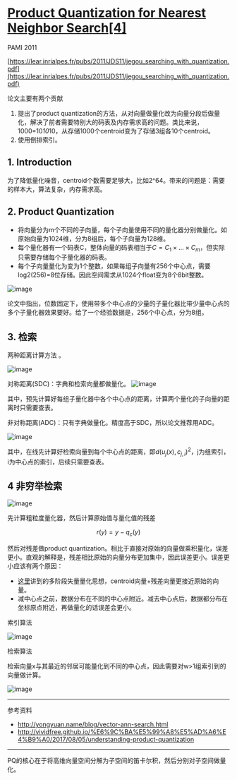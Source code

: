 # [Product Quantization for Nearest Neighbor Search[4]](https://github.com/egolearner/paper-note/issues/19)

PAMI 2011

[https://lear.inrialpes.fr/pubs/2011/JDS11/jegou_searching_with_quantization.pdf](https://lear.inrialpes.fr/pubs/2011/JDS11/jegou_searching_with_quantization.pdf)

论文主要有两个贡献

1. 提出了product quantization的方法，从对向量做量化改为向量分段后做量化，解决了前者需要特别大的码表及内存需求高的问题。类比来说，1000=10*10*10，从存储1000个centroid变为了存储3组各10个centroid。
2. 使用倒排索引。

## 1. Introduction

为了降低量化噪音，centroid个数需要足够大，比如2^64。带来的问题是：需要的样本大，算法复杂，内存需求高。

## 2. Product Quantization

- 将向量分为m个不同的子向量，每个子向量使用不同的量化器分别做量化。如原始向量为1024维，分为8组后，每个子向量为128维。
- 每个量化器有一个码表C，整体向量的码表相当于$C = C_1 \times ... \times C_m$，但实际只需要存储每个子量化器的码表。
- 每个子向量量化为变为1个整数，如果每组子向量有256个中心点，需要log2(256)=8位存储。因此空间需求从1024个float变为8个8bit整数。

![image](https://user-images.githubusercontent.com/45122959/97783755-b7775580-1bd4-11eb-9f2a-823ab898f82a.png)

论文中指出，位数固定下，使用带多个中心点的少量的子量化器比带少量中心点的多个子量化器效果要好。给了一个经验数据是，256个中心点，分为8组。

## 3. 检索

两种距离计算方法 。

![image](https://user-images.githubusercontent.com/45122959/97783763-be9e6380-1bd4-11eb-983a-ec3bf800dfaf.png)


对称距离(SDC)：字典和检索向量都做量化。
![image](https://user-images.githubusercontent.com/45122959/97783770-ce1dac80-1bd4-11eb-930d-ccee0c9eaa3a.png)

其中，预先计算好每组子量化器中各个中心点的距离，计算两个量化的子向量的距离时只需要查表。

非对称距离(ADC)：只有字典做量化。精度高于SDC，所以论文推荐用ADC。

![image](https://user-images.githubusercontent.com/45122959/97783774-d4ac2400-1bd4-11eb-8719-47d65aa9b7a2.png)

其中，在线先计算好检索向量到每个中心点的距离，即$d(u_j(x), c_{j,i})^2$，j为组索引，i为中心点的索引，后续只需要查表。

## 4 非穷举检索

![image](https://user-images.githubusercontent.com/45122959/97783780-e097e600-1bd4-11eb-917f-cffc765c9285.png)

先计算粗粒度量化器，然后计算原始值与量化值的残差

$$r(y) = y - q_c(y)$$

然后对残差做product quantization。相比于直接对原始的向量做乘积量化，误差更小。直观的解释是，残差相比原始的向量分布更加集中，因此误差更小。误差更小应该有两个原因：
* [这里](http://yongyuan.name/blog/vector-ann-search.html)讲到的多阶段失量量化思想，centroid向量+残差向量更接近原始的向量。
* 减中心点之前，数据分布在不同的中心点附近。减去中心点后，数据都分布在坐标原点附近，再做量化的话误差会更小。

索引算法

![image](https://user-images.githubusercontent.com/45122959/97783790-eb527b00-1bd4-11eb-990c-c82d7871a6c0.png)

检索算法

检索向量x与其最近的邻居可能量化到不同的中心点，因此需要对w>1组索引到的向量做计算。

![image](https://user-images.githubusercontent.com/45122959/97783794-f0172f00-1bd4-11eb-8718-fea75998a952.png)


---

参考资料
* http://yongyuan.name/blog/vector-ann-search.html
* http://vividfree.github.io/%E6%9C%BA%E5%99%A8%E5%AD%A6%E4%B9%A0/2017/08/05/understanding-product-quantization

---

PQ的核心在于将高维向量空间分解为子空间的笛卡尔积，然后分别对子空间做量化。